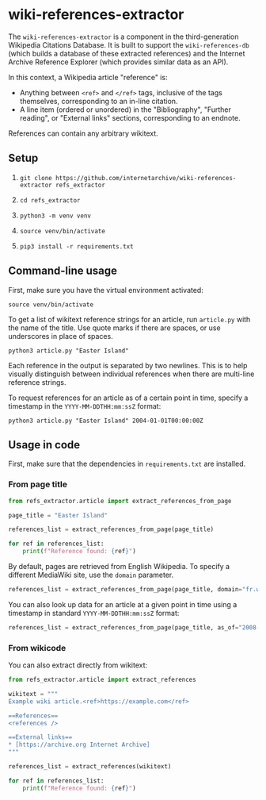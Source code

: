 # wiki-references-extractor

The `wiki-references-extractor` is a component in the third-generation Wikipedia Citations Database. It is built to support the `wiki-references-db` (which builds a database of these extracted references) and the Internet Archive Reference Explorer (which provides similar data as an API).

In this context, a Wikipedia article "reference" is:
- Anything between `<ref>` and `</ref>` tags, inclusive of the tags themselves, corresponding to an in-line citation.
- A line item (ordered or unordered) in the "Bibliography", "Further reading", or "External links" sections, corresponding to an endnote.

References can contain any arbitrary wikitext.

## Setup

1. `git clone https://github.com/internetarchive/wiki-references-extractor refs_extractor`

2. `cd refs_extractor`

3. `python3 -m venv venv`

4. `source venv/bin/activate`

5. `pip3 install -r requirements.txt`

## Command-line usage

First, make sure you have the virtual environment activated:

`source venv/bin/activate`

To get a list of wikitext reference strings for an article, run `article.py` with the name of the title. Use quote marks if there are spaces, or use underscores in place of spaces.

`python3 article.py "Easter Island"`

Each reference in the output is separated by two newlines. This is to help visually distinguish between individual references when there are multi-line reference strings.

To request references for an article as of a certain point in time, specify a timestamp in the `YYYY-MM-DDTHH:mm:ssZ` format:

`python3 article.py "Easter Island" 2004-01-01T00:00:00Z`

## Usage in code

First, make sure that the dependencies in `requirements.txt` are installed.

### From page title

```python
from refs_extractor.article import extract_references_from_page

page_title = "Easter Island"

references_list = extract_references_from_page(page_title)

for ref in references_list:
    print(f"Reference found: {ref}")
```

By default, pages are retrieved from English Wikipedia. To specify a different MediaWiki site, use the `domain` parameter.

```python
references_list = extract_references_from_page(page_title, domain="fr.wikipedia.org")
```

You can also look up data for an article at a given point in time using a timestamp in standard `YYYY-MM-DDTHH:mm:ssZ` format:

```python
references_list = extract_references_from_page(page_title, as_of="2008-06-01T00:00:00Z")
```

### From wikicode

You can also extract directly from wikitext:

```python
from refs_extractor.article import extract_references

wikitext = """
Example wiki article.<ref>https://example.com</ref>

==References==
<references />

==External links==
* [https://archive.org Internet Archive]
"""

references_list = extract_references(wikitext)

for ref in references_list:
    print(f"Reference found: {ref}")
```
